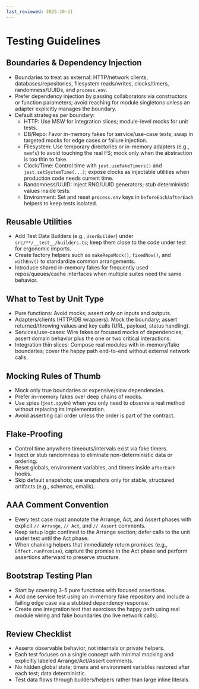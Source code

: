 ```yaml
---
last_reviewed: 2025-10-21
---
```


# Testing Guidelines

## Boundaries & Dependency Injection

- Boundaries to treat as external: HTTP/network clients, databases/repositories, filesystem reads/writes, clocks/timers, randomness/UUIDs, and `process.env`.
- Prefer dependency injection by passing collaborators via constructors or function parameters; avoid reaching for module singletons unless an adapter explicitly manages the boundary.
- Default strategies per boundary:
  - HTTP: Use MSW for integration slices; module-level mocks for unit tests.
  - DB/Repo: Favor in-memory fakes for service/use-case tests; swap in targeted mocks for edge cases or failure injection.
  - Filesystem: Use temporary directories or in-memory adapters (e.g., `memfs`) to avoid touching the real FS; mock only when the abstraction is too thin to fake.
  - Clock/Time: Control time with `jest.useFakeTimers()` and `jest.setSystemTime(...)`; expose clocks as injectable utilities when production code needs current time.
  - Randomness/UUID: Inject RNG/UUID generators; stub deterministic values inside tests.
  - Environment: Set and reset `process.env` keys in `beforeEach`/`afterEach` helpers to keep tests isolated.

## Reusable Utilities

- Add Test Data Builders (e.g., `UserBuilder`) under `src/**/__test__/builders.ts`; keep them close to the code under test for ergonomic imports.
- Create factory helpers such as `makeRepoMock()`, `fixedNow()`, and `withEnv()` to standardize common arrangements.
- Introduce shared in-memory fakes for frequently used repos/queues/cache interfaces when multiple suites need the same behavior.

## What to Test by Unit Type

- Pure functions: Avoid mocks; assert only on inputs and outputs.
- Adapters/clients (HTTP/DB wrappers): Mock the boundary; assert returned/throwing values and key calls (URL, payload, status handling).
- Services/use-cases: Wire fakes or focused mocks of dependencies; assert domain behavior plus the one or two critical interactions.
- Integration thin slices: Compose real modules with in-memory/fake boundaries; cover the happy path end-to-end without external network calls.

## Mocking Rules of Thumb

- Mock only true boundaries or expensive/slow dependencies.
- Prefer in-memory fakes over deep chains of mocks.
- Use spies (`jest.spyOn`) when you only need to observe a real method without replacing its implementation.
- Avoid asserting call order unless the order is part of the contract.

## Flake-Proofing

- Control time anywhere timeouts/intervals exist via fake timers.
- Inject or stub randomness to eliminate non-deterministic data or ordering.
- Reset globals, environment variables, and timers inside `afterEach` hooks.
- Skip default snapshots; use snapshots only for stable, structured artifacts (e.g., schemas, emails).

## AAA Comment Convention

- Every test case must annotate the Arrange, Act, and Assert phases with explicit `// Arrange`, `// Act`, and `// Assert` comments.
- Keep setup logic confined to the Arrange section; defer calls to the unit under test until the Act phase.
- When chaining helpers that immediately return promises (e.g., `Effect.runPromise`), capture the promise in the Act phase and perform assertions afterward to preserve structure.

## Bootstrap Testing Plan

- Start by covering 3–5 pure functions with focused assertions.
- Add one service test using an in-memory fake repository and include a failing edge case via a stubbed dependency response.
- Create one integration test that exercises the happy path using real module wiring and fake boundaries (no live network calls).

## Review Checklist

- Asserts observable behavior, not internals or private helpers.
- Each test focuses on a single concept with minimal mocking and explicitly labeled Arrange/Act/Assert comments.
- No hidden global state; timers and environment variables restored after each test; data deterministic.
- Test data flows through builders/helpers rather than large inline literals.
